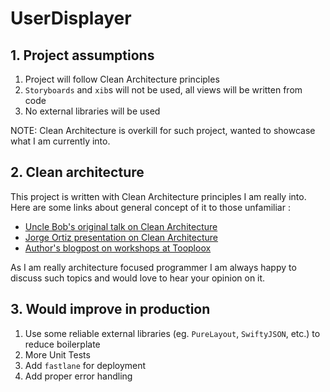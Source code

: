 # UserDisplayer

## 1. Project assumptions
1. Project will follow Clean Architecture principles
2. `Storyboards` and `xib`s will not be used, all views will be written from code
3. No external libraries will be used

NOTE: Clean Architecture is overkill for such project, wanted to showcase what I am currently into.


## 2. Clean architecture
This project is written with Clean Architecture principles I am really into. Here are some links about general concept of it to those unfamiliar :
* [Uncle Bob's original talk on Clean Architecture](https://www.youtube.com/watch?v=Nsjsiz2A9mg)
* [Jorge Ortiz presentation on Clean Architecture](http://www.slideshare.net/jorgedortiz/clean-architecture-workshop)
* [Author's blogpost on workshops at Tooploox](http://blog.tooploox.com/clean-architecture-workshops-ios/)

As I am really architecture focused programmer I am always happy to discuss such topics and would love to hear your opinion on it.

## 3. Would improve in production
1. Use some reliable external libraries (eg. `PureLayout`, `SwiftyJSON`, etc.) to reduce boilerplate
2. More Unit Tests
3. Add `fastlane` for deployment
4. Add proper error handling

